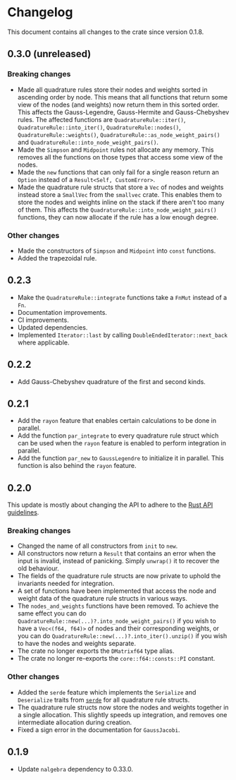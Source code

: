 # Changelog

This document contains all changes to the crate since version 0.1.8.

## 0.3.0 (unreleased)

### Breaking changes

- Made all quadrature rules store their nodes and weights sorted in ascending order by node.
 This means that all functions that return some view of the nodes (and weights) now return them in this sorted order.
 This affects the Gauss-Legendre, Gauss-Hermite and Gauss-Chebyshev rules.
 The affected functions are `QuadratureRule::iter()`, `QuadratureRule::into_iter()`, `QuadratureRule::nodes()`,
 `QuadratureRule::weights()`, `QuadratureRule::as_node_weight_pairs()` and `QuadratureRule::into_node_weight_pairs()`.
- Made the `Simpson` and `Midpoint` rules not allocate any memory. This removes all the functions on those types that access some view of the nodes.
- Made the `new` functions that can only fail for a single reason return an `Option` instead of a `Result<Self, CustomError>`.
- Made the quadrature rule structs that store a `Vec` of nodes and weights instead store a `SmallVec` from the `smallvec` crate. This enables them to store the nodes and weights inline on the stack if there aren't too many of them.
 This affects the `QuadratureRule::into_node_weight_pairs()` functions, they can now allocate if the rule has a low enough degree.

### Other changes

- Made the constructors of `Simpson` and `Midpoint` into `const` functions.
- Added the trapezoidal rule.

## 0.2.3

- Make the `QuadratureRule::integrate` functions take a `FnMut` instead of a `Fn`.
- Documentation improvements.
- CI improvements.
- Updated dependencies.
- Implemented `Iterator::last` by calling `DoubleEndedIterator::next_back` where applicable.

## 0.2.2

- Add Gauss-Chebyshev quadrature of the first and second kinds.

## 0.2.1

- Add the `rayon` feature that enables certain calculations to be done in parallel.
- Add the function `par_integrate` to every quadrature rule struct which can be used when the `rayon` feature is enabled to perform integration in parallel.
- Add the function `par_new` to `GaussLegendre` to initialize it in parallel. This function is also behind the `rayon` feature.

## 0.2.0

This update is mostly about changing the API to adhere to the [Rust API guidelines](https://rust-lang.github.io/api-guidelines/about.html).

### Breaking changes

- Changed the name of all constructors from `init` to `new`.  
- All constructors now return a `Result` that contains an error when the input is invalid, instead of panicking. Simply `unwrap()` it to recover the old behaviour.  
- The fields of the quadrature rule structs are now private to uphold the invariants needed for integration.  
- A set of functions have been implemented that access the node and weight data of the quadrature rule structs in various ways.  
- The `nodes_and_weights` functions have been removed. To achieve the same effect you can do `QuadratureRule::new(...)?.into_node_weight_pairs()` if you wish to have a `Vec<(f64, f64)>` of nodes and their corresponding weights, or you can do `QuadratureRule::new(...)?.into_iter().unzip()` if you wish to have the nodes and weights separate.
- The crate no longer exports the `DMatrixf64` type alias.
- The crate no longer re-exports the `core::f64::consts::PI` constant.

### Other changes

- Added the `serde` feature which implements the `Serialize` and `Deserialize` traits from [`serde`](https://crates.io/crates/serde) for all quadrature rule structs.
- The quadrature rule structs now store the nodes and weights together in a single allocation. This slightly speeds up integration, and removes one intermediate allocation during creation.
- Fixed a sign error in the documentation for `GaussJacobi`.

## 0.1.9

- Update `nalgebra` dependency to 0.33.0.
